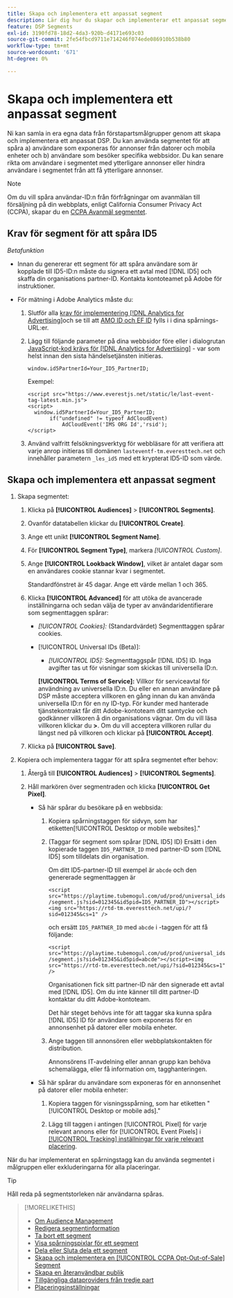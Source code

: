 ```yaml
---
title: Skapa och implementera ett anpassat segment
description: Lär dig hur du skapar och implementerar ett anpassat segment för att spåra användare som exponeras för annonser eller användare som besöker dina webbsidor.
feature: DSP Segments
exl-id: 3190fd78-18d2-4da3-920b-d4171e693c03
source-git-commit: 2fe54fbcd9711e714246f074ede086910b538b80
workflow-type: tm+mt
source-wordcount: '671'
ht-degree: 0%

---
```


# Skapa och implementera ett anpassat segment

Ni kan samla in era egna data från förstapartsmålgrupper genom att skapa och implementera ett anpassat DSP. Du kan använda segmentet för att spåra a) användare som exponeras för annonser från datorer och mobila enheter och b) användare som besöker specifika webbsidor. Du kan senare rikta om användare i segmentet med ytterligare annonser eller hindra användare i segmentet från att få ytterligare annonser.

>[!NOTE]
>
>Om du vill spåra användar-ID:n från förfrågningar om avanmälan till försäljning på din webbplats, enligt California Consumer Privacy Act (CCPA), skapar du en [CCPA Avanmäl segmentet](ccpa-opt-out-segment-create.md).

## Krav för segment för att spåra ID5

*Betafunktion*

* Innan du genererar ett segment för att spåra användare som är kopplade till ID5-ID:n måste du signera ett avtal med [!DNL ID5] och skaffa din organisations partner-ID. Kontakta kontoteamet på Adobe för instruktioner.

* För mätning i Adobe Analytics måste du:

   1. Slutför alla [krav för implementering [!DNL Analytics for Advertising]](/help/integrations/analytics/prerequisites.md)och se till att [AMO ID och EF ID](/help/integrations/analytics/ids.md) fylls i i dina spårnings-URL:er.

   1. Lägg till följande parameter på dina webbsidor före eller i dialogrutan [JavaScript-kod krävs för [!DNL Analytics for Advertising]](/help/integrations/analytics/javascript.md) - var som helst innan den sista händelsetjänsten initieras.

      ```window.id5PartnerId=Your_ID5_PartnerID;```

      Exempel:

      ```
      <script src="https://www.everestjs.net/static/le/last-event-tag-latest.min.js">
      <script>
        window.id5PartnerId=Your_ID5_PartnerID;
             if("undefined" != typeof AdCloudEvent)
                 AdCloudEvent('IMS ORG Id','rsid');
      </script>
      ```

   1. Använd valfritt felsökningsverktyg för webbläsare för att verifiera att varje anrop initieras till domänen `lasteventf-tm.everesttech.net` och innehåller parametern `_les_id5` med ett krypterat ID5-ID som värde.

## Skapa och implementera ett anpassat segment

1. Skapa segmentet:

   1. Klicka på **[!UICONTROL Audiences]** > **[!UICONTROL Segments]**.

   1. Ovanför datatabellen klickar du **[!UICONTROL Create]**.

   1. Ange ett unikt **[!UICONTROL Segment Name]**.

   1. För **[!UICONTROL Segment Type]**, markera *[!UICONTROL Custom]*.

   1. Ange **[!UICONTROL Lookback Window]**, vilket är antalet dagar som en användares cookie stannar kvar i segmentet.

      Standardfönstret är 45 dagar. Ange ett värde mellan 1 och 365.

   1. Klicka **[!UICONTROL Advanced]** för att utöka de avancerade inställningarna och sedan välja de typer av användaridentifierare som segmenttaggen spårar:

      * *[!UICONTROL Cookies]:* (Standardvärdet) Segmenttaggen spårar cookies.

      * [!UICONTROL Universal IDs (Beta)]:

         * *[!UICONTROL ID5]:* Segmenttaggspår [!DNL ID5] ID. Inga avgifter tas ut för visningar som skickas till universella ID:n.

        **[!UICONTROL Terms of Service]:** Villkor för serviceavtal för användning av universella ID:n. Du eller en annan användare på DSP måste acceptera villkoren en gång innan du kan använda universella ID:n för en ny ID-typ. För kunder med hanterade tjänstekontrakt får ditt Adobe-kontoteam ditt samtycke och godkänner villkoren å din organisations vägnar. Om du vill läsa villkoren klickar du **>**. Om du vill acceptera villkoren rullar du längst ned på villkoren och klickar på **[!UICONTROL Accept]**.

   1. Klicka på **[!UICONTROL Save]**.

1. Kopiera och implementera taggar för att spåra segmentet efter behov:

   1. Återgå till **[!UICONTROL Audiences]** > **[!UICONTROL Segments]**.

   1. Håll markören över segmentraden och klicka **[!UICONTROL Get Pixel]**.

      * Så här spårar du besökare på en webbsida:

         1. Kopiera spårningstaggen för sidvyn, som har etiketten[!UICONTROL Desktop or mobile websites].&quot;

         1. (Taggar för segment som spårar [!DNL ID5] ID) Ersätt i den kopierade taggen `ID5_PARTNER_ID` med partner-ID som [!DNL ID5] som tilldelats din organisation.

            Om ditt ID5-partner-ID till exempel är `abcde` och den genererade segmenttaggen är

            ```<script src="https://playtime.tubemogul.com/ud/prod/universal_ids/segment.js?sid=012345&id5pid=ID5_PARTNER_ID"></script><img src="https://rtd-tm.everesttech.net/upi/?sid=012345&cs=1" />```

            och ersätt `ID5_PARTNER_ID` med `abcde` i -taggen för att få följande:

            ```<script src="https://playtime.tubemogul.com/ud/prod/universal_ids/segment.js?sid=012345&id5pid=abcde"></script><img src="https://rtd-tm.everesttech.net/upi/?sid=012345&cs=1" />```

            Organisationen fick sitt partner-ID när den signerade ett avtal med [!DNL ID5]. Om du inte känner till ditt partner-ID kontaktar du ditt Adobe-kontoteam.

            Det här steget behövs inte för att taggar ska kunna spåra [!DNL ID5] ID för användare som exponeras för en annonsenhet på datorer eller mobila enheter.

         1. Ange taggen till annonsören eller webbplatskontakten för distribution.

            Annonsörens IT-avdelning eller annan grupp kan behöva schemalägga, eller få information om, tagghanteringen.

      * Så här spårar du användare som exponeras för en annonsenhet på datorer eller mobila enheter:

         1. Kopiera taggen för visningsspårning, som har etiketten &quot;[!UICONTROL Desktop or mobile ads].&quot;

         1. Lägg till taggen i antingen [!UICONTROL Pixel] för varje relevant annons eller för [!UICONTROL Event Pixels] i [[!UICONTROL Tracking] inställningar för varje relevant placering](/help/dsp/campaign-management/placements/placement-settings.md#placement-tracking).

När du har implementerat en spårningstagg kan du använda segmentet i målgruppen eller exkluderingarna för alla placeringar.

>[!TIP]
>
>Håll reda på segmentstorleken när användarna spåras.

>[!MORELIKETHIS]
>
>* [Om Audience Management](audience-about.md)
>* [Redigera segmentinformation](segment-edit.md)
>* [Ta bort ett segment](segment-delete.md)
>* [Visa spårningspixlar för ett segment](segment-view-pixels.md)
>* [Dela eller Sluta dela ett segment](segment-share.md)
>* [Skapa och implementera en [!UICONTROL CCPA Opt-Out-of-Sale] Segment](ccpa-opt-out-segment-create.md)
>* [Skapa en återanvändbar publik](reusable-audience-create.md)
>* [Tillgängliga dataproviders från tredje part](third-party-data-providers.md)
>* [Placeringsinställningar](/help/dsp/campaign-management/placements/placement-settings.md)

